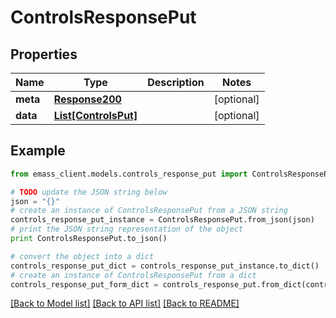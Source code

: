 # ControlsResponsePut


## Properties
Name | Type | Description | Notes
------------ | ------------- | ------------- | -------------
**meta** | [**Response200**](Response200.md) |  | [optional] 
**data** | [**List[ControlsPut]**](ControlsPut.md) |  | [optional] 

## Example

```python
from emass_client.models.controls_response_put import ControlsResponsePut

# TODO update the JSON string below
json = "{}"
# create an instance of ControlsResponsePut from a JSON string
controls_response_put_instance = ControlsResponsePut.from_json(json)
# print the JSON string representation of the object
print ControlsResponsePut.to_json()

# convert the object into a dict
controls_response_put_dict = controls_response_put_instance.to_dict()
# create an instance of ControlsResponsePut from a dict
controls_response_put_form_dict = controls_response_put.from_dict(controls_response_put_dict)
```
[[Back to Model list]](../README.md#documentation-for-models) [[Back to API list]](../README.md#documentation-for-api-endpoints) [[Back to README]](../README.md)


